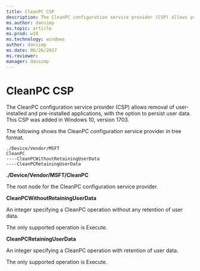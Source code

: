 ```yaml
---
title: CleanPC CSP
description: The CleanPC configuration service provider (CSP) allows you to remove user-installed and pre-installed applications, with the option to persist user data.
ms.author: dansimp
ms.topic: article
ms.prod: w10
ms.technology: windows
author: dansimp
ms.date: 06/26/2017
ms.reviewer: 
manager: dansimp
---
```


# CleanPC CSP

The CleanPC configuration service provider (CSP) allows removal of user-installed and pre-installed applications, with the option to persist user data. This CSP was added in Windows 10, version 1703.

The following shows the CleanPC configuration service provider in tree format.

```
./Device/Vendor/MSFT
CleanPC
----CleanPCWithoutRetainingUserData
----CleanPCRetainingUserData
```

<a href="" id="--device-vendor-msft-cleanpc"></a>**./Device/Vendor/MSFT/CleanPC**  
<p>The root node for the CleanPC configuration service provider.</p>

<a href="" id="cleanpcwithoutretaininguserdata"></a>**CleanPCWithoutRetainingUserData**  
<p>An integer specifying a CleanPC operation without any retention of user data.

<p>The only supported operation is Execute.

<a href="" id="cleanpcwithoutretaininguserdata"></a>**CleanPCRetainingUserData**  
<p>An integer specifying a CleanPC operation with retention of user data. 

<p>The only supported operation is Execute.
